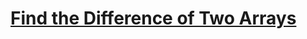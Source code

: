 # [Find the Difference of Two Arrays](https://leetcode.com/problems/find-the-difference-of-two-arrays/description)
